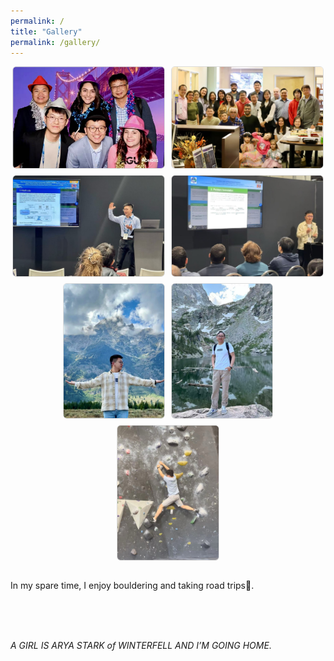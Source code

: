 ```yaml
---
permalink: /
title: "Gallery"
permalink: /gallery/
---
```


<div style="display:flex;flex-wrap:wrap;gap:10px;justify-content:center;">
  <img src="/images/AGU.jpg" style="width:48%;border:1px solid #ddd;border-radius:6px;">
  <img src="/images/chrs.jpg" style="width:48%;border:1px solid #ddd;border-radius:6px;">

  <img src="/images/presentation.jpg" style="width:48%;border:1px solid #ddd;border-radius:6px;">
  <img src="/images/presentation2.jpg" style="width:48%;border:1px solid #ddd;border-radius:6px;">

  <img src="/images/grand teton.jpg" style="width:32%;border:1px solid #ddd;border-radius:6px;">
  <img src="/images/rocky mountain.jpg" style="width:32%;border:1px solid #ddd;border-radius:6px;">
  <img src="/images/climbing.jpg" style="width:32%;border:1px solid #ddd;border-radius:6px;">
</div>

<br/>

In my spare time, I enjoy bouldering and taking road trips🥳.

<br><br><br>

_A GIRL IS ARYA STARK of WINTERFELL AND I’M GOING HOME._